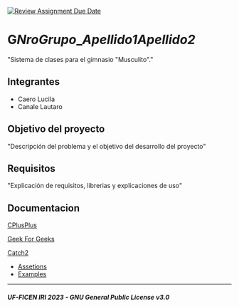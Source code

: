 [![Review Assignment Due Date](https://classroom.github.com/assets/deadline-readme-button-24ddc0f5d75046c5622901739e7c5dd533143b0c8e959d652212380cedb1ea36.svg)](https://classroom.github.com/a/LU25kJIG)
# G***NroGrupo***_***Apellido1******Apellido2***
  "Sistema de clases para el gimnasio "Musculito"."

## Integrantes
- Caero Lucila
- Canale Lautaro

## Objetivo del proyecto
"Descripción del problema y el objetivo del desarrollo del proyecto"

## Requisitos
"Explicación de requisitos, librerias y explicaciones de uso"

## Documentacion
[CPlusPlus](https://cplusplus.com/)

[Geek For Geeks](https://www.geeksforgeeks.org/c-plus-plus/)

[Catch2](https://github.com/catchorg/Catch2/blob/devel/docs/Readme.md)
-  [Assetions](https://github.com/catchorg/Catch2/blob/devel/docs/assertions.md)
-  [Examples](https://github.com/catchorg/Catch2/blob/devel/docs/tutorial.md)

---
##### UF-FICEN IRI 2023 - GNU General Public License v3.0
